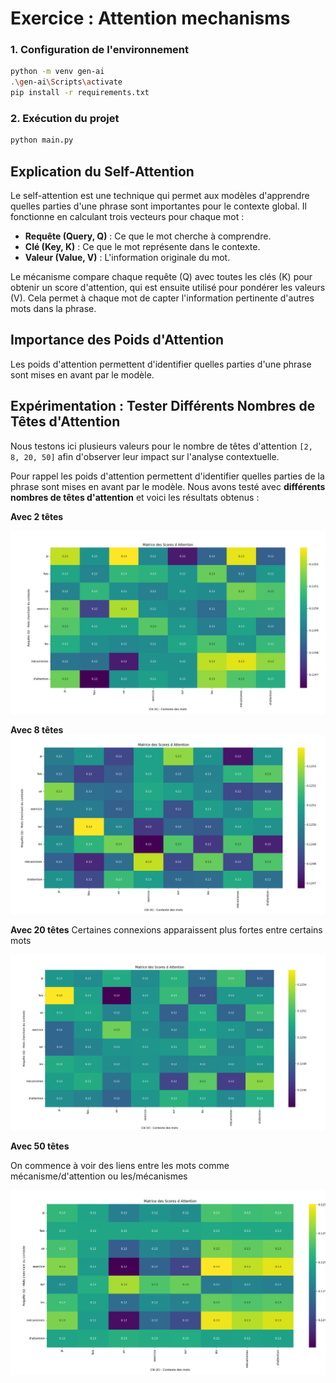 # Exercice : Attention mechanisms

### 1. Configuration de l'environnement
```bash
python -m venv gen-ai
.\gen-ai\Scripts\activate 
pip install -r requirements.txt
```

### 2. Exécution du projet
```bash
python main.py
```

## Explication du Self-Attention
Le self-attention est une technique qui permet aux modèles d'apprendre quelles parties d'une phrase sont importantes pour le contexte global. Il fonctionne en calculant trois vecteurs pour chaque mot :

- **Requête (Query, Q)** : Ce que le mot cherche à comprendre.
- **Clé (Key, K)** : Ce que le mot représente dans le contexte.
- **Valeur (Value, V)** : L'information originale du mot.

Le mécanisme compare chaque requête (Q) avec toutes les clés (K) pour obtenir un score d'attention, qui est ensuite utilisé pour pondérer les valeurs (V). Cela permet à chaque mot de capter l'information pertinente d'autres mots dans la phrase.

## Importance des Poids d'Attention
Les poids d'attention permettent d'identifier quelles parties d'une phrase sont mises en avant par le modèle. 

## Expérimentation : Tester Différents Nombres de Têtes d'Attention
Nous testons ici plusieurs valeurs pour le nombre de têtes d'attention `[2, 8, 20, 50]` afin d'observer leur impact sur l'analyse contextuelle.

Pour rappel les poids d'attention permettent d'identifier quelles parties de la phrase sont mises en avant par le modèle. Nous avons testé avec **différents nombres de têtes d'attention** et voici les résultats obtenus :

**Avec 2 têtes** 

![alt text](Mulithead_1.png)

**Avec 8 têtes** 
![alt text](Multihead_2.png)

**Avec 20 têtes** 
Certaines connexions apparaissent plus fortes entre certains mots

![alt text](Multihead_3.png)

**Avec 50 têtes** 

On commence à voir des liens entre les mots comme mécanisme/d'attention ou les/mécanismes

![alt text](Multihead_4.png)

